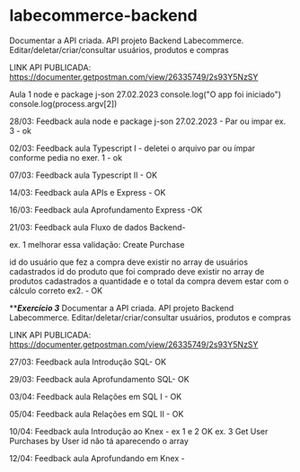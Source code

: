 # labecommerce-backend

Documentar a API criada.
API projeto Backend Labecommerce. Editar/deletar/criar/consultar usuários, produtos e compras

LINK API PUBLICADA: https://documenter.getpostman.com/view/26335749/2s93Y5NzSY


Aula 1 node e package j-son 27.02.2023
 console.log("O app foi iniciado")
 console.log(process.argv[2])

28/03: Feedback aula node e package j-son 27.02.2023 - Par ou impar ex. 3 - ok

02/03: Feedback aula Typescript I - deletei o arquivo par ou ímpar conforme pedia no exer. 1 - ok


07/03: Feedback aula Typescript II - OK

14/03:  Feedback aula  APIs e Express - OK

16/03:  Feedback aula  Aprofundamento Express -OK

21/03:  Feedback aula  Fluxo de dados Backend- 

ex. 1 melhorar essa validação:
Create Purchase

id do usuário que fez a compra deve existir no array de usuários cadastrados
id do produto que foi comprado deve existir no array de produtos cadastrados
a quantidade e o total da compra devem estar com o cálculo correto
 ex2. - OK

 *********************Exercício 3*******************
Documentar a API criada.
API projeto Backend Labecommerce. Editar/deletar/criar/consultar usuários, produtos e compras

LINK API PUBLICADA: https://documenter.getpostman.com/view/26335749/2s93Y5NzSY

27/03:  Feedback aula  Introdução SQL- OK

29/03:  Feedback aula  Aprofundamento SQL- OK

03/04: Feedback aula Relações em SQL I - OK

05/04: Feedback aula Relações em SQL II - OK

10/04: Feedback aula Introdução ao Knex - ex 1 e 2 OK
ex. 3 Get User Purchases by User id não tá aparecendo o array

12/04: Feedback aula Aprofundando em Knex - 
